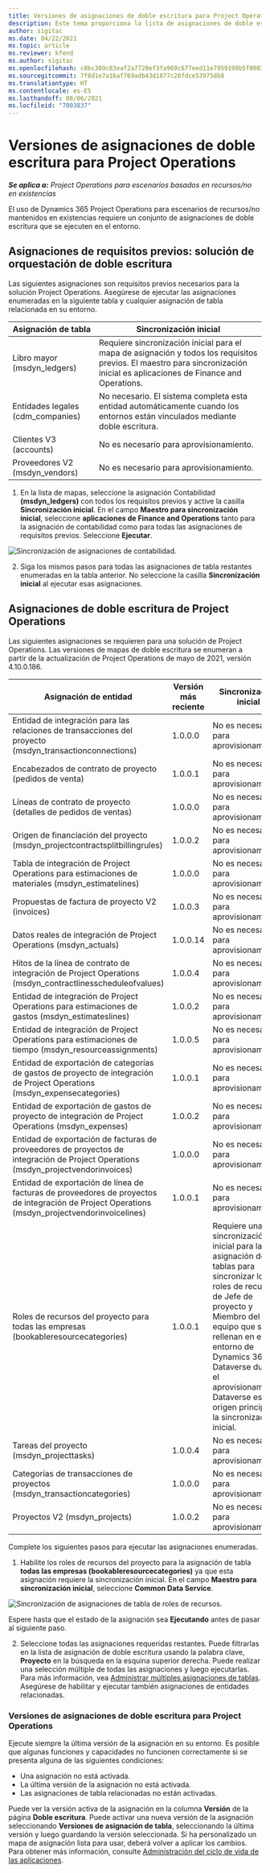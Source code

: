 ```yaml
---
title: Versiones de asignaciones de doble escritura para Project Operations
description: Este tema proporciona la lista de asignaciones de doble escritura necesarios para Dynamics 365 Project Operations.
author: sigitac
ms.date: 04/22/2021
ms.topic: article
ms.reviewer: kfend
ms.author: sigitac
ms.openlocfilehash: c8bc389c83eaf2a7720ef3fa969c677eed11e7959199b5f0083df5bf3b43ea43
ms.sourcegitcommit: 7f8d1e7a16af769adb43d1877c28fdce53975db8
ms.translationtype: HT
ms.contentlocale: es-ES
ms.lasthandoff: 08/06/2021
ms.locfileid: "7003837"
---
```

# <a name="project-operations-dual-write-map-versions"></a>Versiones de asignaciones de doble escritura para Project Operations

_**Se aplica a:** Project Operations para escenarios basados en recursos/no en existencias_

El uso de Dynamics 365 Project Operations para escenarios de recursos/no mantenidos en existencias requiere un conjunto de asignaciones de doble escritura que se ejecuten en el entorno. 

## <a name="prerequisite-maps-dual-write-orchestration-solution"></a>Asignaciones de requisitos previos: solución de orquestación de doble escritura

Las siguientes asignaciones son requisitos previos necesarios para la solución Project Operations. Asegúrese de ejecutar las asignaciones enumeradas en la siguiente tabla y cualquier asignación de tabla relacionada en su entorno.

| Asignación de tabla | Sincronización inicial |
| --- | --- |
| Libro mayor (msdyn_ledgers) | Requiere sincronización inicial para el mapa de asignación y todos los requisitos previos. El maestro para sincronización inicial es aplicaciones de Finance and Operations. |
| Entidades legales (cdm_companies) | No necesario. El sistema completa esta entidad automáticamente cuando los entornos están vinculados mediante doble escritura. |
| Clientes V3 (accounts) | No es necesario para aprovisionamiento. |
| Proveedores V2 (msdyn_vendors) | No es necesario para aprovisionamiento. |

1. En la lista de mapas, seleccione la asignación Contabilidad **(msdyn\_ledgers)** con todos los requisitos previos y active la casilla **Sincronización inicial**. En el campo **Maestro para sincronización inicial**, seleccione **aplicaciones de Finance and Operations** tanto para la asignación de contabilidad como para todas las asignaciones de requisitos previos. Seleccione **Ejecutar**.

![Sincronización de asignaciones de contabilidad.](media/DW6.png)

2. Siga los mismos pasos para todas las asignaciones de tabla restantes enumeradas en la tabla anterior. No seleccione la casilla **Sincronización inicial** al ejecutar esas asignaciones.

## <a name="project-operations-dual-write-maps"></a>Asignaciones de doble escritura de Project Operations

Las siguientes asignaciones se requieren para una solución de Project Operations. Las versiones de mapas de doble escritura se enumeran a partir de la actualización de Project Operations de mayo de 2021, versión 4.10.0.186.

| **Asignación de entidad** | **Versión más reciente** | **Sincronización inicial** |
| --- | --- | --- |
| Entidad de integración para las relaciones de transacciones del proyecto (msdyn\_transactionconnections) | 1.0.0.0 | No es necesario para aprovisionamiento. |
| Encabezados de contrato de proyecto (pedidos de venta) | 1.0.0.1 | No es necesario para aprovisionamiento. |
| Líneas de contrato de proyecto (detalles de pedidos de ventas) | 1.0.0.0 | No es necesario para aprovisionamiento. |
| Origen de financiación del proyecto (msdyn_projectcontractsplitbillingrules) | 1.0.0.2 | No es necesario para aprovisionamiento. |
| Tabla de integración de Project Operations para estimaciones de materiales (msdyn\_estimatelines) | 1.0.0.0 | No es necesario para aprovisionamiento. |
| Propuestas de factura de proyecto V2 (invoices) | 1.0.0.3 | No es necesario para aprovisionamiento. |
| Datos reales de integración de Project Operations (msdyn_actuals) | 1.0.0.14 | No es necesario para aprovisionamiento. |
| Hitos de la línea de contrato de integración de Project Operations (msdyn_contractlinesscheduleofvalues) | 1.0.0.4 | No es necesario para aprovisionamiento. |
| Entidad de integración de Project Operations para estimaciones de gastos (msdyn_estimateslines) | 1.0.0.2 | No es necesario para aprovisionamiento. |
| Entidad de integración de Project Operations para estimaciones de tiempo (msdyn_resourceassignments) | 1.0.0.5 | No es necesario para aprovisionamiento. |
| Entidad de exportación de categorías de gastos de proyecto de integración de Project Operations (msdyn_expensecategories) | 1.0.0.1 | No es necesario para aprovisionamiento. |
| Entidad de exportación de gastos de proyecto de integración de Project Operations (msdyn_expenses) | 1.0.0.2 | No es necesario para aprovisionamiento. |
| Entidad de exportación de facturas de proveedores de proyectos de integración de Project Operations (msdyn_projectvendorinvoices) | 1.0.0.0 | No es necesario para aprovisionamiento. |
| Entidad de exportación de línea de facturas de proveedores de proyectos de integración de Project Operations (msdyn_projectvendorinvoicelines) | 1.0.0.1 | No es necesario para aprovisionamiento. |
| Roles de recursos del proyecto para todas las empresas (bookableresourcecategories) | 1.0.0.1 | Requiere una sincronización inicial para la asignación de tablas para sincronizar los roles de recursos de Jefe de proyecto y Miembro del equipo que se rellenan en el entorno de Dynamics 365 Dataverse durante el aprovisionamiento. Dataverse es el origen principal de la sincronización inicial. |
| Tareas del proyecto (msdyn_projecttasks) | 1.0.0.4 | No es necesario para aprovisionamiento. |
| Categorías de transacciones de proyectos (msdyn_transactioncategories) | 1.0.0.0 | No es necesario para aprovisionamiento. |
| Proyectos V2 (msdyn_projects) | 1.0.0.2 | No es necesario para aprovisionamiento. |

Complete los siguientes pasos para ejecutar las asignaciones enumeradas.

1. Habilite los roles de recursos del proyecto para la asignación de tabla **todas las empresas (bookableresourcecategories)** ya que esta asignación requiere la sincronización inicial. En el campo **Maestro para sincronización inicial**, seleccione **Common Data Service**. 

 ![Sincronización de asignaciones de tabla de roles de recursos.](media/6ResourceInitialSync.jpg)

 Espere hasta que el estado de la asignación sea **Ejecutando** antes de pasar al siguiente paso.

2. Seleccione todas las asignaciones requeridas restantes. Puede filtrarlas en la lista de asignación de doble escritura usando la palabra clave, **Proyecto** en la búsqueda en la esquina superior derecha. Puede realizar una selección múltiple de todas las asignaciones y luego ejecutarlas. Para más información, vea [Administrar múltiples asignaciones de tablas](/dynamics365/fin-ops-core/dev-itpro/data-entities/dual-write/multiple-entity-maps). Asegúrese de habilitar y ejecutar también asignaciones de entidades relacionadas.

### <a name="project-operations-dual-write-map-versions"></a>Versiones de asignaciones de doble escritura para Project Operations

Ejecute siempre la última versión de la asignación en su entorno. Es posible que algunas funciones y capacidades no funcionen correctamente si se presenta alguna de las siguientes condiciones:

- Una asignación no está activada.
- La última versión de la asignación no está activada. 
- Las asignaciones de tabla relacionadas no están activadas.

Puede ver la versión activa de la asignación en la columna **Versión** de la página **Doble escritura**. Puede activar una nueva versión de la asignación seleccionando **Versiones de asignación de tabla**, seleccionando la última versión y luego guardando la versión seleccionada. Si ha personalizado un mapa de asignación lista para usar, deberá volver a aplicar los cambios. Para obtener más información, consulte [Administración del ciclo de vida de las aplicaciones](/dynamics365/fin-ops-core/dev-itpro/data-entities/dual-write/app-lifecycle-management).
